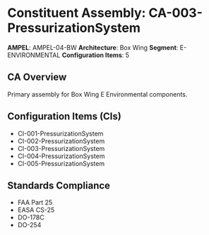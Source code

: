 # Constituent Assembly: CA-003-PressurizationSystem

**AMPEL**: AMPEL-04-BW
**Architecture**: Box Wing
**Segment**: E-ENVIRONMENTAL
**Configuration Items**: 5

## CA Overview
Primary assembly for Box Wing E Environmental components.

## Configuration Items (CIs)
- CI-001-PressurizationSystem
- CI-002-PressurizationSystem
- CI-003-PressurizationSystem
- CI-004-PressurizationSystem
- CI-005-PressurizationSystem

## Standards Compliance
- FAA Part 25
- EASA CS-25
- DO-178C
- DO-254
